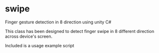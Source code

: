 # swipe
Finger gesture detection in 8 direction using unity C#

This class has been designed to detect finger swipe in 8 different direction across device's screen.

Included is a usage example script

